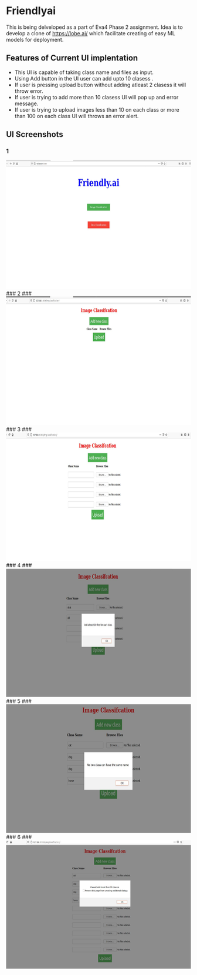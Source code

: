 # Friendlyai
This is being delveloped as a part of Eva4 Phase 2 assignment.
Idea is to develop a clone of https://lobe.ai/ which facilitate creating of easy ML models for deployment.
## Features of Current UI implentation
- This UI is capable of taking class name and files as input.
- Using Add button in the UI user can add upto 10 clasess .
- If user is pressing upload button without adding atleast 2 clasess it will throw error.
- If user is trying to add more than 10 clasess UI will pop up and error message.
- If user is trying to upload images less than 10 on each class or more than 100 on each class UI will throws an error alert.

## UI Screenshots

### 1 ###
<img src="images/Capture1.JPG" alt="1" height="350"/>
### 2 ###
<img src="images/Capture2.JPG" alt="2" height="350"/>
### 3 ###
<img src="images/Capture3.JPG" alt="3" height="350"/>
### 4 ###
<img src="images/Capture4.JPG" alt="4" height="350"/>
### 5 ###
<img src="images/Capture5.JPG" alt="5" height="350"/>
### 6 ###
<img src="images/Capture6.JPG" alt="6" height="350"/>
